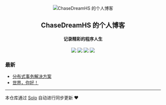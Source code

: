 <p align="center"><img alt="ChaseDreamHS 的个人博客" src="https://static.b3log.org/images/brand/solo-32.png"></p><h2 align="center">
ChaseDreamHS 的个人博客
</h2>

<h4 align="center">记录精彩的程序人生</h4>
<p align="center"><a title="ChaseDreamHS 的个人博客" target="_blank" href="https://github.com/ChaseDreamHS/solo-blog"><img src="https://img.shields.io/github/last-commit/ChaseDreamHS/solo-blog.svg?style=flat-square&color=FF9900"></a>
<a title="GitHub repo size in bytes" target="_blank" href="https://github.com/ChaseDreamHS/solo-blog"><img src="https://img.shields.io/github/repo-size/ChaseDreamHS/solo-blog.svg?style=flat-square"></a>
<a title="Solo Version" target="_blank" href="https://github.com/b3log/solo/releases"><img src="https://img.shields.io/badge/solo-3.6.6-f1e05a.svg?style=flat-square&color=blueviolet"></a>
<a title="Hits" target="_blank" href="https://github.com/b3log/hits"><img src="https://hits.b3log.org/ChaseDreamHS/solo-blog.svg"></a></p>

### 最新

* [分布式事务解决方案](http://www.heshuaige.cn/articles/2019/11/04/1572837350408.html)
* [世界，你好！](http://www.heshuaige.cn/hello-solo)



---

本仓库通过 [Solo](https://github.com/b3log/solo) 自动进行同步更新 ❤️ 